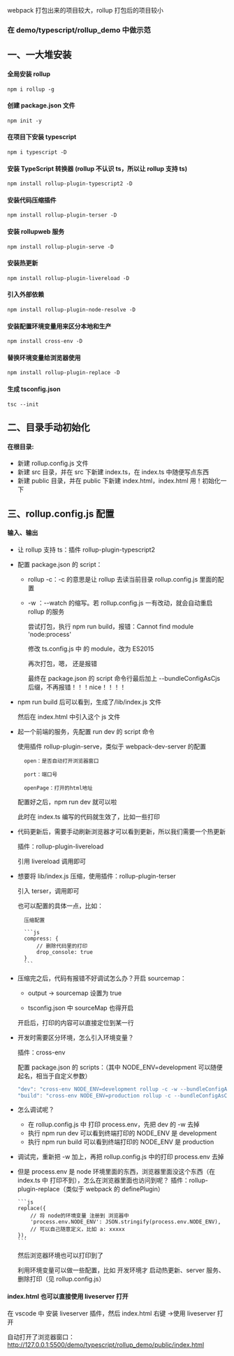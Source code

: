 webpack 打包出来的项目较大，rollup 打包后的项目较小

### 在 demo/typescript/rollup_demo 中做示范

## 一、一大堆安装

#### 全局安装 rollup

`npm i rollup -g`

#### 创建 package.json 文件

`npm init -y`

#### 在项目下安装 typescript

`npm i typescript -D`

#### 安装 TypeScript 转换器 (rollup 不认识 ts，所以让 rollup 支持 ts)

`npm install rollup-plugin-typescript2 -D`

#### 安装代码压缩插件

`npm install rollup-plugin-terser -D`

#### 安装 rollupweb 服务

`npm install rollup-plugin-serve -D`

#### 安装热更新

`npm install rollup-plugin-livereload -D`

#### 引入外部依赖

`npm install rollup-plugin-node-resolve -D`

#### 安装配置环境变量用来区分本地和生产

`npm install cross-env -D`

#### 替换环境变量给浏览器使用

`npm install rollup-plugin-replace -D`

#### 生成 tsconfig.json

`tsc --init`

## 二、目录手动初始化

#### 在根目录:

- 新建 rollup.config.js 文件
- 新建 src 目录，并在 src 下新建 index.ts，在 index.ts 中随便写点东西
- 新建 public 目录，并在 public 下新建 index.html，index.html 用！初始化一下

## 三、rollup.config.js 配置

#### 输入、输出

- 让 rollup 支持 ts：插件 rollup-plugin-typescript2
- 配置 package.json 的 script：

  - rollup -c：-c 的意思是让 rollup 去读当前目录 rollup.config.js 里面的配置
  - -w ：--watch 的缩写。若 rollup.config.js 一有改动，就会自动重启 rollup 的服务

    尝试打包，执行 npm run build，报错：Cannot find module 'node:process'

    修改 ts.config.js 中 的 module，改为 ES2015

    再次打包，嗯， 还是报错

    最终在 package.json 的 script 命令行最后加上 --bundleConfigAsCjs 后缀，不再报错！！！nice！！！！

- npm run build 后可以看到，生成了/lib/index.js 文件

  然后在 index.html 中引入这个 js 文件

- 起一个前端的服务，先配置 run dev 的 script 命令

  使用插件 rollup-plugin-serve，类似于 webpack-dev-server 的配置

        open：是否自动打开浏览器窗口

        port：端口号

        openPage：打开的html地址

  配置好之后，npm run dev 就可以啦

  此时在 index.ts 编写的代码就生效了，比如一些打印

- 代码更新后，需要手动刷新浏览器才可以看到更新，所以我们需要一个热更新

  插件：rollup-plugin-livereload

  引用 livereload 调用即可

- 想要将 lib/index.js 压缩，使用插件：rollup-plugin-terser

  引入 terser，调用即可

  也可以配置的具体一点，比如：

        压缩配置

        ```js
        compress: {
            // 删除代码里的打印
            drop_console: true
        }
        ```

- 压缩完之后，代码有报错不好调试怎么办？开启 sourcemap：

  - output -> sourcemap 设置为 true

  - tsconfig.json 中 sourceMap 也得开启

  开启后，打印的内容可以直接定位到某一行

- 开发时需要区分环境，怎么引入环境变量？

  插件：cross-env

  配置 package.json 的 scripts：（其中 NODE_ENV=development 可以随便起名，相当于自定义参数）

  ```js
  "dev": "cross-env NODE_ENV=development rollup -c -w --bundleConfigAsCjs",
  "build": "cross-env NODE_ENV=production rollup -c --bundleConfigAsCjs"
  ```

- 怎么调试呢？
  - 在 rollup.config.js 中 打印 process.env，先把 dev 的 -w 去掉
  - 执行 npm run dev 可以看到终端打印的 NODE_ENV 是 development
  - 执行 npm run build 可以看到终端打印的 NODE_ENV 是 production
- 调试完，重新把 -w 加上，再把 rollup.config.js 中的打印 process.env 去掉

- 但是 process.env 是 node 环境里面的东西，浏览器里面没这个东西（在 index.ts 中 打印不到），怎么在浏览器里面也访问到呢？
  插件：rollup-plugin-replace（类似于 webpack 的 definePlugin）

      ```js
      replace({
          // 将 node的环境变量 注册到 浏览器中
          'process.env.NODE_ENV': JSON.stringify(process.env.NODE_ENV),
          // 可以自己随意定义，比如 a: xxxxx
      }),
      ```

  然后浏览器环境也可以打印到了

  利用环境变量可以做一些配置，比如 开发环境才 启动热更新、server 服务、删除打印（见 rollup.config.js）

#### index.html 也可以直接使用 liveserver 打开

在 vscode 中 安装 liveserver 插件，然后 index.html 右键 ->使用 liveserver 打开

自动打开了浏览器窗口：http://127.0.0.1:5500/demo/typescript/rollup_demo/public/index.html
